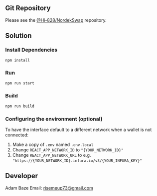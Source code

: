 ## Git Repository

Please see the
[@Hi-828/NordekSwap](https://github.com/Hi-828/NordekSwap) 
repository.

## Solution


### Install Dependencies

```bash
npm install
```

### Run

```bash
npm run start
```
### Build

```bash
npm run build
```

### Configuring the environment (optional)

To have the interface default to a different network when a wallet is not connected:

1. Make a copy of `.env` named `.env.local`
2. Change `REACT_APP_NETWORK_ID` to `"{YOUR_NETWORK_ID}"`
3. Change `REACT_APP_NETWORK_URL` to e.g. `"https://{YOUR_NETWORK_ID}.infura.io/v3/{YOUR_INFURA_KEY}"` 


## Developer

Adam Baze Email: risemeup73@gmail.com